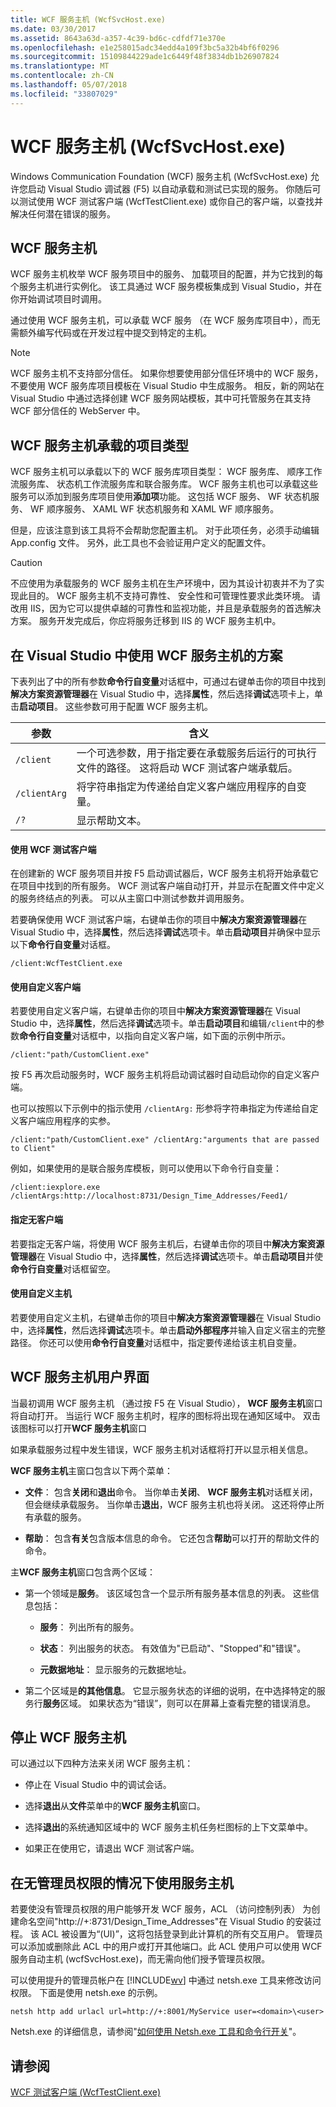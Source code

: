 ```yaml
---
title: WCF 服务主机 (WcfSvcHost.exe)
ms.date: 03/30/2017
ms.assetid: 8643a63d-a357-4c39-bd6c-cdfdf71e370e
ms.openlocfilehash: e1e258015adc34edd4a109f3bc5a32b4bf6f0296
ms.sourcegitcommit: 15109844229ade1c6449f48f3834db1b26907824
ms.translationtype: MT
ms.contentlocale: zh-CN
ms.lasthandoff: 05/07/2018
ms.locfileid: "33807029"
---
```

# <a name="wcf-service-host-wcfsvchostexe"></a>WCF 服务主机 (WcfSvcHost.exe)
Windows Communication Foundation (WCF) 服务主机 (WcfSvcHost.exe) 允许您启动 Visual Studio 调试器 (F5) 以自动承载和测试已实现的服务。 你随后可以测试使用 WCF 测试客户端 (WcfTestClient.exe) 或你自己的客户端，以查找并解决任何潜在错误的服务。  
  
## <a name="wcf-service-host"></a>WCF 服务主机  
 WCF 服务主机枚举 WCF 服务项目中的服务、 加载项目的配置，并为它找到的每个服务主机进行实例化。 该工具通过 WCF 服务模板集成到 Visual Studio，并在你开始调试项目时调用。  
  
 通过使用 WCF 服务主机，可以承载 WCF 服务 （在 WCF 服务库项目中），而无需额外编写代码或在开发过程中提交到特定的主机。  
  
> [!NOTE]
>  WCF 服务主机不支持部分信任。 如果你想要使用部分信任环境中的 WCF 服务，不要使用 WCF 服务库项目模板在 Visual Studio 中生成服务。 相反，新的网站在 Visual Studio 中通过选择创建 WCF 服务网站模板，其中可托管服务在其支持 WCF 部分信任的 WebServer 中。  
  
## <a name="project-types-hosted-by-wcf-service-host"></a>WCF 服务主机承载的项目类型  
 WCF 服务主机可以承载以下的 WCF 服务库项目类型： WCF 服务库、 顺序工作流服务库、 状态机工作流服务库和联合服务库。 WCF 服务主机也可以承载这些服务可以添加到服务库项目使用**添加项**功能。 这包括 WCF 服务、 WF 状态机服务、 WF 顺序服务、 XAML WF 状态机服务和 XAML WF 顺序服务。  
  
 但是，应该注意到该工具将不会帮助您配置主机。 对于此项任务，必须手动编辑 App.config 文件。 另外，此工具也不会验证用户定义的配置文件。  
  
> [!CAUTION]
>  不应使用为承载服务的 WCF 服务主机在生产环境中，因为其设计初衷并不为了实现此目的。  WCF 服务主机不支持可靠性、 安全性和可管理性要求此类环境。 请改用 IIS，因为它可以提供卓越的可靠性和监视功能，并且是承载服务的首选解决方案。 服务开发完成后，你应将服务迁移到 IIS 的 WCF 服务主机中。  
  
## <a name="scenarios-for-using-wcf-service-host-inside-visual-studio"></a>在 Visual Studio 中使用 WCF 服务主机的方案  
 下表列出了中的所有参数**命令行自变量**对话框中，可通过右键单击你的项目中找到**解决方案资源管理器**在 Visual Studio 中，选择**属性**，然后选择**调试**选项卡上，单击**启动项目**。 这些参数可用于配置 WCF 服务主机。  
  
|参数|含义|  
|---------------|-------------|  
|`/client`|一个可选参数，用于指定要在承载服务后运行的可执行文件的路径。 这将启动 WCF 测试客户端承载后。|  
|`/clientArg`|将字符串指定为传递给自定义客户端应用程序的自变量。|  
|`/?`|显示帮助文本。|  
  
#### <a name="using-wcf-test-client"></a>使用 WCF 测试客户端  
 在创建新的 WCF 服务项目并按 F5 启动调试器后，WCF 服务主机将开始承载它在项目中找到的所有服务。 WCF 测试客户端自动打开，并显示在配置文件中定义的服务终结点的列表。 可以从主窗口中测试参数并调用服务。  
  
 若要确保使用 WCF 测试客户端，右键单击你的项目中**解决方案资源管理器**在 Visual Studio 中，选择**属性**，然后选择**调试**选项卡。单击**启动项目**并确保中显示以下**命令行自变量**对话框。  
  
 `/client:WcfTestClient.exe`  
  
#### <a name="using-a-custom-client"></a>使用自定义客户端  
 若要使用自定义客户端，右键单击你的项目中**解决方案资源管理器**在 Visual Studio 中，选择**属性**，然后选择**调试**选项卡。单击**启动项目**和编辑`/client`中的参数**命令行自变量**对话框中，以指向自定义客户端，如下面的示例中所示。  
  
 `/client:"path/CustomClient.exe"`  
  
 按 F5 再次启动服务时，WCF 服务主机将启动调试器时自动启动你的自定义客户端。  
  
 也可以按照以下示例中的指示使用 `/clientArg:` 形参将字符串指定为传递给自定义客户端应用程序的实参。  
  
 `/client:"path/CustomClient.exe" /clientArg:"arguments that are passed to Client"`  
  
 例如，如果使用的是联合服务库模板，则可以使用以下命令行自变量：  
  
 `/client:iexplore.exe /clientArgs:http://localhost:8731/Design_Time_Addresses/Feed1/`  
  
#### <a name="specifying-no-client"></a>指定无客户端  
 若要指定无客户端，将使用 WCF 服务主机后，右键单击你的项目中**解决方案资源管理器**在 Visual Studio 中，选择**属性**，然后选择**调试**选项卡。单击**启动项目**并使**命令行自变量**对话框留空。  
  
#### <a name="using-a-custom-host"></a>使用自定义主机  
 若要使用自定义主机，右键单击你的项目中**解决方案资源管理器**在 Visual Studio 中，选择**属性**，然后选择**调试**选项卡。单击**启动外部程序**并输入自定义宿主的完整路径。 你还可以使用**命令行自变量**对话框中，指定要传递给该主机自变量。  
  
## <a name="wcf-service-host-user-interface"></a>WCF 服务主机用户界面  
 当最初调用 WCF 服务主机 （通过按 F5 在 Visual Studio）， **WCF 服务主机**窗口将自动打开。 当运行 WCF 服务主机时，程序的图标将出现在通知区域中。 双击该图标可以打开**WCF 服务主机**窗口  
  
 如果承载服务过程中发生错误，WCF 服务主机对话框将打开以显示相关信息。  
  
 **WCF 服务主机**主窗口包含以下两个菜单：  
  
-   **文件**： 包含**关闭**和**退出**命令。 当你单击**关闭**、 **WCF 服务主机**对话框关闭，但会继续承载服务。 当你单击**退出**，WCF 服务主机也将关闭。 这还将停止所有承载的服务。  
  
-   **帮助**： 包含**有关**包含版本信息的命令。 它还包含**帮助**可以打开的帮助文件的命令。  
  
 主**WCF 服务主机**窗口包含两个区域：  
  
-   第一个领域是**服务**。 该区域包含一个显示所有服务基本信息的列表。 这些信息包括：  
  
    -   **服务**： 列出所有的服务。  
  
    -   **状态**： 列出服务的状态。 有效值为"已启动"、"Stopped"和"错误"。  
  
    -   **元数据地址**： 显示服务的元数据地址。  
  
-   第二个区域是**的其他信息**。 它显示服务状态的详细的说明，在中选择特定的服务行**服务**区域。 如果状态为“错误”，则可以在屏幕上查看完整的错误消息。  
  
## <a name="stopping-wcf-service-host"></a>停止 WCF 服务主机  
 可以通过以下四种方法来关闭 WCF 服务主机：  
  
-   停止在 Visual Studio 中的调试会话。  
  
-   选择**退出**从**文件**菜单中的**WCF 服务主机**窗口。  
  
-   选择**退出**的系统通知区域中的 WCF 服务主机任务栏图标的上下文菜单中。  
  
-   如果正在使用它，请退出 WCF 测试客户端。  
  
## <a name="using-service-host-without-administrator-privilege"></a>在无管理员权限的情况下使用服务主机  
 若要使没有管理员权限的用户能够开发 WCF 服务，ACL （访问控制列表） 为创建命名空间"http://+:8731/Design_Time_Addresses"在 Visual Studio 的安装过程。 该 ACL 被设置为“(UI)”，这将包括登录到此计算机的所有交互用户。 管理员可以添加或删除此 ACL 中的用户或打开其他端口。此 ACL 使用户可以使用 WCF 服务自动主机 (wcfSvcHost.exe)，而无需向他们授予管理员权限。  
  
 可以使用提升的管理员帐户在 [!INCLUDE[wv](../../../includes/wv-md.md)] 中通过 netsh.exe 工具来修改访问权限。 下面是使用 netsh.exe 的示例。  
  
```  
netsh http add urlacl url=http://+:8001/MyService user=<domain>\<user>  
```  
  
 Netsh.exe 的详细信息，请参阅"[如何使用 Netsh.exe 工具和命令行开关](http://go.microsoft.com/fwlink/?LinkId=97877)"。  
  
## <a name="see-also"></a>请参阅  
 [WCF 测试客户端 (WcfTestClient.exe)](../../../docs/framework/wcf/wcf-test-client-wcftestclient-exe.md)

